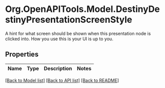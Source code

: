 # Org.OpenAPITools.Model.DestinyDestinyPresentationScreenStyle
A hint for what screen should be shown when this presentation node is clicked into. How you use this is your UI is up to you.

## Properties

Name | Type | Description | Notes
------------ | ------------- | ------------- | -------------

[[Back to Model list]](../README.md#documentation-for-models) [[Back to API list]](../README.md#documentation-for-api-endpoints) [[Back to README]](../README.md)


